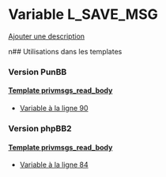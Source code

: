 # Variable L_SAVE_MSG
[Ajouter une description](https://fa-tvars.appspot.com/L_SAVE_MSG)

n## Utilisations dans les templates

### Version PunBB

#### [Template privmsgs_read_body](punbb/privmsgs_read_body.md)
* [Variable à la ligne 90](../punbb/privmsgs_read_body.tpl#L90)

### Version phpBB2

#### [Template privmsgs_read_body](subsilver/privmsgs_read_body.md)
* [Variable à la ligne 84](../subsilver/privmsgs_read_body.tpl#L84)